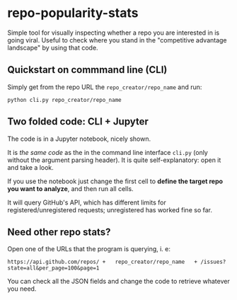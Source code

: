 # repo-popularity-stats

Simple tool for visually inspecting whether a repo you are interested in is going viral. Useful to check where you stand in the "competitive advantage landscape" by using that code.

## Quickstart on commmand line (CLI)

Simply get from the repo URL the `repo_creator/repo_name` and run:
```
python cli.py repo_creator/repo_name
```

## Two folded code: CLI + Jupyter

The code is in a Jupyter notebook, nicely shown.

It is *the same code* as the in the command line interface `cli.py` (only without the argument parsing header). It is quite self-explanatory: open it and take a look. 

If you use the notebook just change the first cell to **define the target repo you want to analyze**, and then run all cells.

It will query GitHub's API, which has different limits for registered/unregistered requests; unregistered has worked fine so far.

## Need other repo stats?

Open one of the URLs that the program is querying, i. e:

```
https://api.github.com/repos/ +   repo_creator/repo_name   + /issues?state=all&per_page=100&page=1
```

You can check all the JSON fields and change the code to retrieve whatever you need.
